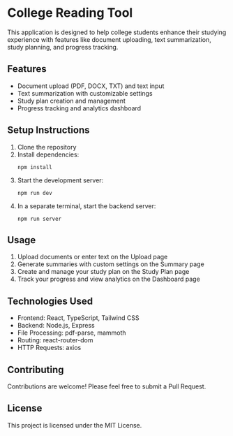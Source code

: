 # College Reading Tool

This application is designed to help college students enhance their studying experience with features like document uploading, text summarization, study planning, and progress tracking.

## Features

- Document upload (PDF, DOCX, TXT) and text input
- Text summarization with customizable settings
- Study plan creation and management
- Progress tracking and analytics dashboard

## Setup Instructions

1. Clone the repository
2. Install dependencies:
   ```
   npm install
   ```
3. Start the development server:
   ```
   npm run dev
   ```
4. In a separate terminal, start the backend server:
   ```
   npm run server
   ```

## Usage

1. Upload documents or enter text on the Upload page
2. Generate summaries with custom settings on the Summary page
3. Create and manage your study plan on the Study Plan page
4. Track your progress and view analytics on the Dashboard page

## Technologies Used

- Frontend: React, TypeScript, Tailwind CSS
- Backend: Node.js, Express
- File Processing: pdf-parse, mammoth
- Routing: react-router-dom
- HTTP Requests: axios

## Contributing

Contributions are welcome! Please feel free to submit a Pull Request.

## License

This project is licensed under the MIT License.